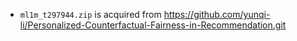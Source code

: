 
- `ml1m_t297944.zip` is acquired from https://github.com/yunqi-li/Personalized-Counterfactual-Fairness-in-Recommendation.git